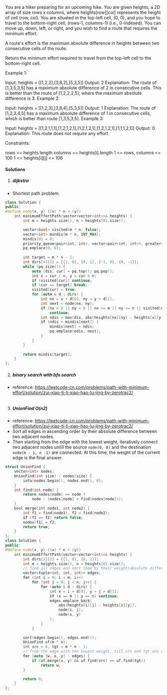 You are a hiker preparing for an upcoming hike. You are given heights, a 2D array of size rows x columns, where heights[row][col] represents the height of cell (row, col). You are situated in the top-left cell, (0, 0), and you hope to travel to the bottom-right cell, (rows-1, columns-1) (i.e., 0-indexed). You can move up, down, left, or right, and you wish to find a route that requires the minimum effort.

A route's effort is the maximum absolute difference in heights between two consecutive cells of the route.

Return the minimum effort required to travel from the top-left cell to the bottom-right cell.

 

Example 1:



Input: heights = [[1,2,2],[3,8,2],[5,3,5]]
Output: 2
Explanation: The route of [1,3,5,3,5] has a maximum absolute difference of 2 in consecutive cells.
This is better than the route of [1,2,2,2,5], where the maximum absolute difference is 3.
Example 2:



Input: heights = [[1,2,3],[3,8,4],[5,3,5]]
Output: 1
Explanation: The route of [1,2,3,4,5] has a maximum absolute difference of 1 in consecutive cells, which is better than route [1,3,5,3,5].
Example 3:


Input: heights = [[1,2,1,1,1],[1,2,1,2,1],[1,2,1,2,1],[1,2,1,2,1],[1,1,1,2,1]]
Output: 0
Explanation: This route does not require any effort.
 

Constraints:

rows == heights.length
columns == heights[i].length
1 <= rows, columns <= 100
1 <= heights[i][j] <= 106


#### Solutions


1. ##### dijkstra

- Shortest path problem.

```c++
class Solution {
public:
#define node(x, y) ((x) * n + (y))
    int minimumEffortPath(vector<vector<int>>& heights) {
        int m = heights.size(), n = heights[0].size();

        vector<bool> visited(m * n, false);
        vector<int> mindis(m * n, INT_MAX);
        mindis[0] = 0;
        priority_queue<pair<int, int>, vector<pair<int, int>>, greater<>> pq;
        pq.emplace(0, 0);
        
        int target = m * n - 1;
        int dirs[4][2] = {{1, 0}, {0, 1}, {-1, 0}, {0, -1}};
        while (pq.size()) {
            auto [dis, cur] = pq.top(); pq.pop();
            int x = cur / n, y = cur % n;
            if (visited[cur]) continue;
            if (cur == target) break;
            visited[cur] = true;
            for (auto & d : dirs) {
                int nx = x + d[0], ny = y + d[1];
                int next = node(nx, ny);
                if (nx < 0 || ny < 0 || nx >= m || ny >= n || visited[next])
                    continue;
                int ndis = max(dis, abs(heights[nx][ny] - heights[x][y]));
                if (ndis < mindis[next]) {
                    mindis[next] = ndis;
                    pq.emplace(ndis, next);
                }
            }
        }
        
        return mindis[target];
    }
};
```

2. ##### binary search with bfs search

- reference: https://leetcode-cn.com/problems/path-with-minimum-effort/solution/zui-xiao-ti-li-xiao-hao-lu-jing-by-zerotrac2/

```c++

```


3. ##### UnionFind O(n2)

- reference: https://leetcode-cn.com/problems/path-with-minimum-effort/solution/zui-xiao-ti-li-xiao-hao-lu-jing-by-zerotrac2/
- Sort all edges in ascending order by their absolute difference between two adjacent nodes.
- Then starting from the edge with the lowest weight, iteratively connect two adjacent nodes untill the source `node(0, 0)` and the destination `node(m - 1, n -1)` are connected. At this time, the weight of the current edge is the final answer.


```c++
struct UnionFind {
    vector<int> nodes;
    UnionFind(int size) : nodes(size) {
        iota(nodes.begin(), nodes.end(), 0);
    }
    int find(int node) {
        return nodes[node] == node ? 
            node : (nodes[node] = find(nodes[node]));
    }
    bool merge(int node1, int node2) {
        int f1 = find(node1), f2 = find(node2);
        if (f1 == f2) return false;
        nodes[f1] = f2;
        return true;
    }
};
class Solution {
public:
#define node(x, y) ((x) * n + (y))
    int minimumEffortPath(vector<vector<int>>& heights) {
        int dirs[2][2] = {{1, 0}, {0, 1}};
        int m = heights.size(), n = heights[0].size();
        // find all edges and sort them by their weight(absolute difference between adjacent nodes)
        vector<tuple<int, int, int>> edges;
        for (int i = 0; i < m; i++)
            for (int j = 0; j < n; j++) {
                for (auto & d : dirs) {
                    int x = i + d[0], y = j + d[1];
                    if (x == m || y == n) continue;
                    edges.emplace_back(
                        abs(heights[i][j] - heights[x][y]), 
                        node(i, j), 
                        node(x, y)
                    );
                }
            }
        
        sort(edges.begin(), edges.end());
        UnionFind uf(m * n);
        int src = 0, tgt = m * n - 1;
        // from the edge with the lowest weight, till src and tgt are connected.
        for (auto [w, x, y] : edges) {
            if (uf.merge(x, y) && uf.find(src) == uf.find(tgt))
                return w;
        }

        return 0;
    }
};
```
